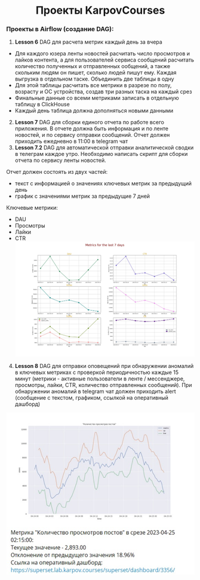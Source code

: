 <h1 align="center"> Проекты KarpovCourses </h1>
<h3 align="left">Проекты в Airflow (создание DAG):</h3>

1. __Lesson 6__ DAG для расчета метрик каждый день за вчера

* Для каждого юзера ленты новостей расчитать число просмотров и лайков контента, а для пользователей сервиса сообщений  расчитать количество полученных и отправленных ообщений,
а также скольким людям он пишет, сколько людей пишут ему. Каждая выгрузка в отдельном таске. Объединить две таблицы в одну
* Для этой таблицы расчитать все метрики в разрезе по полу, возрасту и ОС устройства, создав три разных таска на каждый срез
* Финальные данные со всеми метриками записать в отдельную таблицу в ClickHouse
* Каждый день таблица должна дополняться новыми данными

2. __Lesson 7__ DAG для сборки единого отчета по работе всего приложения. В отчете должна быть информация и по ленте новостей, и по сервису отправки сообщений. Отчет должен приходить ежедневно в 11:00 в telegram чат
3. __Lesson 7.2__  DAG для автоматической отправки аналитической сводки в телеграм каждое утро. Необходимо написать скрипт для сборки отчета по сервису ленты новостей. 

Отчет должен состоять из двух частей:
* текст с информацией о значениях ключевых метрик за предыдущий день
* график с значениями метрик за предыдущие 7 дней

Ключевые метрики: 
* DAU 
* Просмотры
* Лайки
* CTR
![Lesson 7.2](https://github.com/MaryiaSolomatina/Portfolio/blob/bcacd20a0066a0578291ea266ba9210c3482de66/KarpovCourses/AirFlow%20DAGs/Lesson7.2_telegram_bot.jpg)

4. __Lesson 8__ DAG для отправки оповещений при обнаружении аномалий в ключевых метриках с проверкой периодичностью каждые 15 минут (метрики - активные пользователи в ленте / мессенджере, просмотры, лайки, CTR, количество отправленных сообщений). При обнаружении аномалий в telegram чат должен приходить alert (сообщение с текстом, графиком, ссылкой на оперативный дашборд)

![Lesson 8](https://github.com/MaryiaSolomatina/Portfolio/blob/bcacd20a0066a0578291ea266ba9210c3482de66/KarpovCourses/AirFlow%20DAGs/Lesson8_alerts.jpg)
